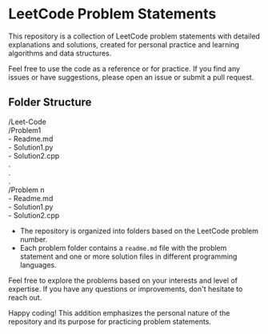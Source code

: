 # LeetCode Problem Statements

This repository is a collection of LeetCode problem statements with detailed explanations and solutions, created for personal practice and learning algorithms and data structures.

Feel free to use the code as a reference or for practice. If you find any issues or have suggestions, please open an issue or submit a pull request.

## Folder Structure

/Leet-Code<br>
  /Problem1<br>
    - Readme.md<br>
    - Solution1.py<br>
    - Solution2.cpp<br>
  .<br>
  .<br>
  .<br>
  /Problem n<br>
    - Readme.md<br>
    - Solution1.py<br>
    - Solution2.cpp<br>

- The repository is organized into folders based on the LeetCode problem number.
- Each problem folder contains a `readme.md` file with the problem statement and one or more solution files in different programming languages.

Feel free to explore the problems based on your interests and level of expertise. If you have any questions or improvements, don't hesitate to reach out.

Happy coding!
This addition emphasizes the personal nature of the repository and its purpose for practicing problem statements.
